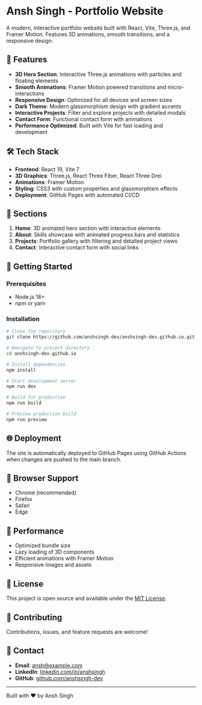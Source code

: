 # Ansh Singh - Portfolio Website

A modern, interactive portfolio website built with React, Vite, Three.js, and Framer Motion. Features 3D animations, smooth transitions, and a responsive design.

## 🚀 Features

- **3D Hero Section**: Interactive Three.js animations with particles and floating elements
- **Smooth Animations**: Framer Motion powered transitions and micro-interactions
- **Responsive Design**: Optimized for all devices and screen sizes
- **Dark Theme**: Modern glassmorphism design with gradient accents
- **Interactive Projects**: Filter and explore projects with detailed modals
- **Contact Form**: Functional contact form with animations
- **Performance Optimized**: Built with Vite for fast loading and development

## 🛠️ Tech Stack

- **Frontend**: React 19, Vite 7
- **3D Graphics**: Three.js, React Three Fiber, React Three Drei
- **Animations**: Framer Motion
- **Styling**: CSS3 with custom properties and glassmorphism effects
- **Deployment**: GitHub Pages with automated CI/CD

## 🎨 Sections

1. **Home**: 3D animated hero section with interactive elements
2. **About**: Skills showcase with animated progress bars and statistics
3. **Projects**: Portfolio gallery with filtering and detailed project views
4. **Contact**: Interactive contact form with social links

## 🚀 Getting Started

### Prerequisites
- Node.js 18+
- npm or yarn

### Installation
```bash
# Clone the repository
git clone https://github.com/anshsingh-dev/anshsingh-dev.github.io.git

# Navigate to project directory
cd anshsingh-dev.github.io

# Install dependencies
npm install

# Start development server
npm run dev

# Build for production
npm run build

# Preview production build
npm run preview
```

## 🌐 Deployment

The site is automatically deployed to GitHub Pages using GitHub Actions when changes are pushed to the main branch.

## 📱 Browser Support

- Chrome (recommended)
- Firefox
- Safari
- Edge

## 🎯 Performance

- Optimized bundle size
- Lazy loading of 3D components
- Efficient animations with Framer Motion
- Responsive images and assets

## 📄 License

This project is open source and available under the [MIT License](LICENSE).

## 🤝 Contributing

Contributions, issues, and feature requests are welcome!

## 📧 Contact

- **Email**: ansh@example.com
- **LinkedIn**: [linkedin.com/in/anshsingh](https://linkedin.com/in/anshsingh)
- **GitHub**: [github.com/anshsingh-dev](https://github.com/anshsingh-dev)

---

Built with ❤️ by Ansh Singh
